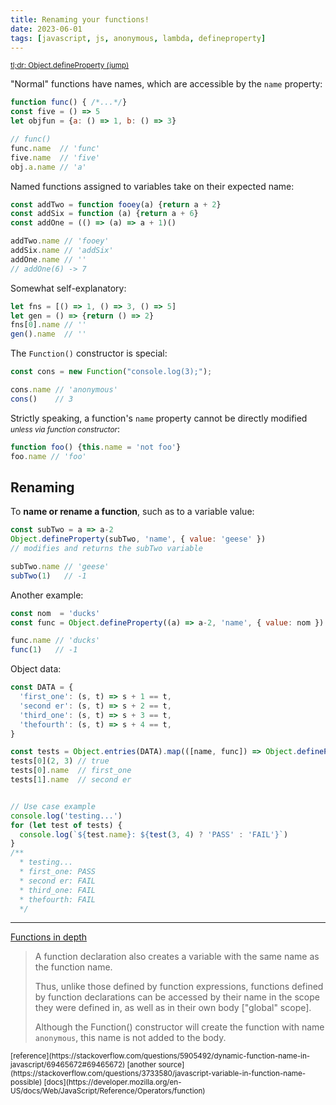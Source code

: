```yaml
---
title: Renaming your functions!
date: 2023-06-01
tags: [javascript, js, anonymous, lambda, defineproperty]
---
```


<small>[tl;dr: Object.defineProperty (jump)](#how)</small>

<span title='function declarations and function expressions'>"Normal" functions</span> have names, which are accessible by the `name` property:
```js
function func() { /*...*/}
const five = () => 5
let objfun = {a: () => 1, b: () => 3}

// func()
func.name  // 'func'
five.name  // 'five'
obj.a.name // 'a'
```

Named functions assigned to variables take on their expected name:
```js
const addTwo = function fooey(a) {return a + 2}
const addSix = function (a) {return a + 6}
const addOne = (() => (a) => a + 1)()

addTwo.name // 'fooey'
addSix.name // 'addSix'
addOne.name // ''
// addOne(6) -> 7
````

Somewhat self-explanatory:
```js
let fns = [() => 1, () => 3, () => 5]
let gen = () => {return () => 2}
fns[0].name // ''
gen().name  // ''
```

The `Function()` constructor is special:
```js
const cons = new Function("console.log(3);");

cons.name // 'anonymous'
cons()    // 3
```

Strictly speaking, a function's `name` property cannot be directly modified <small class="muted"><i>unless via function constructor</i></small>:
```js
function foo() {this.name = 'not foo'}
foo.name // 'foo'
```

<h2 id="how">Renaming</h2>

To **name or rename a function**, such as to a variable value:
```js
const subTwo = a => a-2
Object.defineProperty(subTwo, 'name', { value: 'geese' })
// modifies and returns the subTwo variable

subTwo.name // 'geese'
subTwo(1)   // -1
```

Another example:
```js
const nom  = 'ducks'
const func = Object.defineProperty((a) => a-2, 'name', { value: nom })

func.name // 'ducks'
func(1)   // -1
```

Object data:
```js
const DATA = {
  'first_one': (s, t) => s + 1 == t,
  'second er': (s, t) => s + 2 == t,
  'third_one': (s, t) => s + 3 == t,
  'thefourth': (s, t) => s + 4 == t,
}

const tests = Object.entries(DATA).map(([name, func]) => Object.defineProperty(func, 'name', { value: name }))
tests[0](2, 3) // true
tests[0].name  // first_one
tests[1].name  // second er


// Use case example
console.log('testing...')
for (let test of tests) {
  console.log(`${test.name}: ${test(3, 4) ? 'PASS' : 'FAIL'}`)
}
/**
  * testing...
  * first_one: PASS
  * second er: FAIL
  * third_one: FAIL
  * thefourth: FAIL
  */
```

---

[Functions in depth](https://developer.mozilla.org/en-US/docs/Web/JavaScript/Reference/Functions)

> A function declaration also creates a variable with the same name as the function name.
>
>Thus, unlike those defined by function expressions, functions defined by function declarations can be accessed by their name in the scope they were defined in, as well as in their own body ["global" scope].
>
> Although the Function() constructor will create the function with name `anonymous`, this name is not added to the body.


<small>
[reference](https://stackoverflow.com/questions/5905492/dynamic-function-name-in-javascript/69465672#69465672)
[another source](https://stackoverflow.com/questions/3733580/javascript-variable-in-function-name-possible)
[docs](https://developer.mozilla.org/en-US/docs/Web/JavaScript/Reference/Operators/function)
</small>
